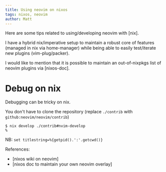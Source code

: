 ```yaml
---
title: Using neovim on nixos
tags: nixos, neovim
author: Matt
---
```


Here are some tips related to using/developing neovim with [nix].

I have a hybrid nix/imperative setup to maintain a robust core of features
(managed in nix via home-manager)
while being able to easily test/iterate new plugins (vim-plug/packer).

I would like to mention that it is possible to maintain an out-of-nixpkgs list
of neovim plugins via [nixos-doc].


# Debug on nix

Debugging can be tricky on nix.

You don't have to clone the repository (replace `./contrib` with `github:neovim/neovim/contrib`)

```
$ nix develop ./contrib#nvim-develop
% 
```
NB: `set titlestring=%{getpid().':'.getcwd()}`






References:

- [nixos wiki on neovim]
- [nixos doc to maintain your own neovim overlay]
